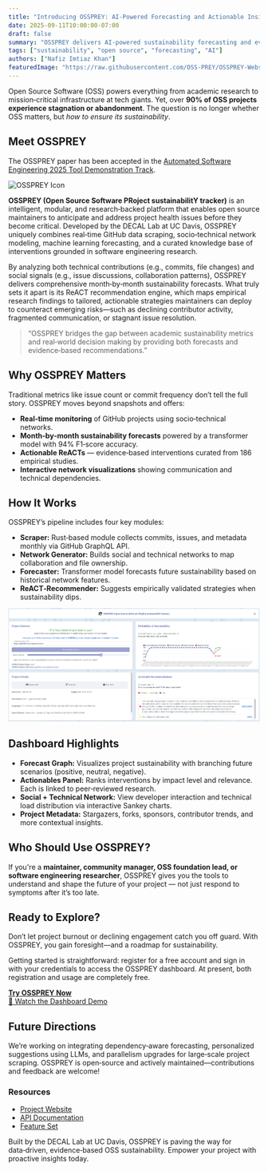 ```yaml
---
title: "Introducing OSSPREY: AI-Powered Forecasting and Actionable Insights for OSS Sustainability"
date: 2025-09-11T10:00:00-07:00
draft: false
summary: "OSSPREY delivers AI-powered sustainability forecasting and evidence-based recommendations to help maintainers keep projects healthy."
tags: ["sustainability", "open source", "forecasting", "AI"]
authors: ["Nafiz Imtiaz Khan"]
featuredImage: "https://raw.githubusercontent.com/OSS-PREY/OSSPREY-Website/refs/heads/main/static/images/ossprey-dashboard.png"
---
```


Open Source Software (OSS) powers everything from academic research to mission‑critical infrastructure at tech giants. Yet, over **90% of OSS projects experience stagnation or abandonment**. The question is no longer whether OSS matters, but _how to ensure its sustainability_.

## Meet OSSPREY

The OSSPREY paper has been accepted in the [Automated Software Engineering 2025 Tool Demonstration Track](https://conf.researchr.org/track/ase-2025/ase-2025-tool-demonstration-track).

![OSSPREY Icon](https://oss-prey.github.io/OSSPREY-Website/static/images/favicon.ico)

**OSSPREY (Open Source Software PRoject sustainabilitY tracker)** is an intelligent, modular, and research‑backed platform that enables open source maintainers to anticipate and address project health issues before they become critical. Developed by the DECAL Lab at UC Davis, OSSPREY uniquely combines real‑time GitHub data scraping, socio‑technical network modeling, machine learning forecasting, and a curated knowledge base of interventions grounded in software engineering research.

By analyzing both technical contributions (e.g., commits, file changes) and social signals (e.g., issue discussions, collaboration patterns), OSSPREY delivers comprehensive month‑by‑month sustainability forecasts. What truly sets it apart is its ReACT recommendation engine, which maps empirical research findings to tailored, actionable strategies maintainers can deploy to counteract emerging risks—such as declining contributor activity, fragmented communication, or stagnant issue resolution.

> “OSSPREY bridges the gap between academic sustainability metrics and real‑world decision making by providing both forecasts and evidence‑based recommendations.”

## Why OSSPREY Matters

Traditional metrics like issue count or commit frequency don’t tell the full story. OSSPREY moves beyond snapshots and offers:

- **Real‑time monitoring** of GitHub projects using socio‑technical networks.
- **Month‑by‑month sustainability forecasts** powered by a transformer model with 94% F1‑score accuracy.
- **Actionable ReACTs** — evidence‑based interventions curated from 186 empirical studies.
- **Interactive network visualizations** showing communication and technical dependencies.

## How It Works

OSSPREY’s pipeline includes four key modules:

- **Scraper:** Rust‑based module collects commits, issues, and metadata monthly via GitHub GraphQL API.
- **Network Generator:** Builds social and technical networks to map collaboration and file ownership.
- **Forecaster:** Transformer model forecasts future sustainability based on historical network features.
- **ReACT‑Recommender:** Suggests empirically validated strategies when sustainability dips.

![OSSPREY dashboard with forecast trajectories, socio‑technical networks, and actionable suggestions](https://raw.githubusercontent.com/OSS-PREY/OSSPREY-Website/refs/heads/main/static/images/ossprey-dashboard.png)

## Dashboard Highlights

- **Forecast Graph:** Visualizes project sustainability with branching future scenarios (positive, neutral, negative).
- **Actionables Panel:** Ranks interventions by impact level and relevance. Each is linked to peer‑reviewed research.
- **Social + Technical Network:** View developer interaction and technical load distribution via interactive Sankey charts.
- **Project Metadata:** Stargazers, forks, sponsors, contributor trends, and more contextual insights.

## Who Should Use OSSPREY?

If you're a **maintainer, community manager, OSS foundation lead, or software engineering researcher**, OSSPREY gives you the tools to understand and shape the future of your project — not just respond to symptoms after it’s too late.

## Ready to Explore?

Don’t let project burnout or declining engagement catch you off guard. With OSSPREY, you gain foresight—and a roadmap for sustainability.

Getting started is straightforward: register for a free account and sign in with your credentials to access the OSSPREY dashboard. At present, both registration and usage are completely free.

[**Try OSSPREY Now**](https://oss-prey.github.io/OSSPREY-Website/)  
[🎥 Watch the Dashboard Demo](https://www.youtube.com/watch?v=N7a0v4hPylU)

## Future Directions

We’re working on integrating dependency‑aware forecasting, personalized suggestions using LLMs, and parallelism upgrades for large‑scale project scraping. OSSPREY is open‑source and actively maintained—contributions and feedback are welcome!

### Resources

- [Project Website](https://oss-prey.github.io/OSSPREY-Website/)
- [API Documentation](https://oss-prey.github.io/OSSPREY-Website/#API)
- [Feature Set](https://oss-prey.github.io/OSSPREY-Website/#Features)

Built by the DECAL Lab at UC Davis, OSSPREY is paving the way for data‑driven, evidence‑based OSS sustainability. Empower your project with proactive insights today.
